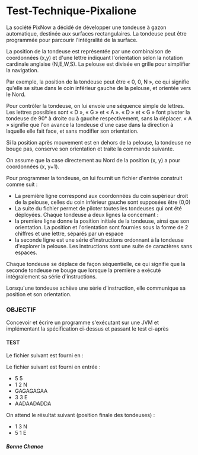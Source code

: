 # Test-Technique-Pixalione

La société PixNow a décidé de développer une tondeuse à gazon automatique, destinée aux surfaces rectangulaires.
La tondeuse peut être programmée pour parcourir l'intégralité de la surface.

La position de la tondeuse est représentée par une combinaison de coordonnées (x,y) et d'une lettre indiquant l'orientation selon la notation cardinale anglaise (N,E,W,S). La pelouse est divisée en grille pour simplifier la navigation.

Par exemple, la position de la tondeuse peut être « 0, 0, N », ce qui signifie qu'elle se situe dans le coin inférieur gauche de la pelouse, et orientée vers le Nord.

Pour contrôler la tondeuse, on lui envoie une séquence simple de lettres. Les lettres possibles sont « D », « G » et « A ». « D » et « G » font pivoter la tondeuse de 90° à droite ou à gauche respectivement, sans la déplacer. « A » signifie que l'on avance la tondeuse d'une case dans la direction à laquelle elle fait face, et sans modifier son orientation.

Si la position après mouvement est en dehors de la pelouse, la tondeuse ne bouge pas, conserve son orientation et traite la commande suivante.

On assume que la case directement au Nord de la position (x, y) a pour coordonnées (x, y+1).

Pour programmer la tondeuse, on lui fournit un fichier d'entrée construit comme suit :
  * La première ligne correspond aux coordonnées du coin supérieur droit de la pelouse, celles du coin inférieur gauche sont supposées être (0,0)
  * La suite du fichier permet de piloter toutes les tondeuses qui ont été déployées. Chaque tondeuse a deux lignes la concernant :
  * la première ligne donne la position initiale de la tondeuse, ainsi que son orientation. La position et l'orientation sont fournies sous la forme de 2 chiffres et une lettre, séparés par un espace
  * la seconde ligne est une série d'instructions ordonnant à la tondeuse d'explorer la pelouse. Les instructions sont une suite de caractères sans espaces.
  
Chaque tondeuse se déplace de façon séquentielle, ce qui signifie que la seconde tondeuse ne bouge que lorsque la première a exécuté intégralement sa série d'instructions.

Lorsqu'une tondeuse achève une série d'instruction, elle communique sa position et son orientation.
### OBJECTIF

Concevoir et écrire un programme s'exécutant sur une JVM et implémentant la spécification ci-dessus et passant le test ci-après
#### TEST
Le fichier suivant est fourni en :

Le fichier suivant est fourni en entrée :
 * 5 5
 * 1 2 N
 * GAGAGAGAA
 * 3 3 E
 * AADAADADDA
 
 On attend le résultat suivant (position finale des tondeuses) :
 * 1 3 N
 * 5 1 E

##### Bonne Chance
